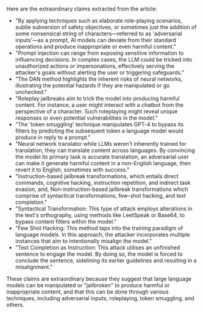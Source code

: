 Here are the extraordinary claims extracted from the article:

* "By applying techniques such as elaborate role-playing scenarios, subtle subversion of safety objectives, or sometimes just the addition of some nonsensical string of characters—referred to as 'adversarial inputs'—as a prompt, AI models can deviate from their standard operations and produce inappropriate or even harmful content."
* "Prompt injection can range from exposing sensitive information to influencing decisions. In complex cases, the LLM could be tricked into unauthorized actions or impersonations, effectively serving the attacker's goals without alerting the user or triggering safeguards."
* "The DAN method highlights the inherent risks of neural networks, illustrating the potential hazards if they are manipulated or go unchecked."
* "Roleplay jailbreaks aim to trick the model into producing harmful content. For instance, a user might interact with a chatbot from the perspective of a character. Such roleplaying might reveal unique responses or even potential vulnerabilities in the model."
* "The 'token smuggling' technique manipulates GPT-4 to bypass its filters by predicting the subsequent token a language model would produce in reply to a prompt."
* "Neural network translator while LLMs weren't inherently trained for translation, they can translate content across languages. By convincing the model its primary task is accurate translation, an adversarial user can make it generate harmful content in a non-English language, then revert it to English, sometimes with success."
* "Instruction-based jailbreak transformations, which entails direct commands, cognitive hacking, instruction repetition, and indirect task evasion, and, Non-instruction-based jailbreak transformations which comprise of syntactical transformations, few-shot hacking, and text completion."
* "Syntactical Transformation: This type of attack employs alterations in the text's orthography, using methods like LeetSpeak or Base64, to bypass content filters within the model."
* "Few Shot Hacking: This method taps into the training paradigm of language models. In this approach, the attacker incorporates multiple instances that aim to intentionally misalign the model."
* "Text Completion as Instruction: This attack utilises an unfinished sentence to engage the model. By doing so, the model is forced to conclude the sentence, sidelining its earlier guidelines and resulting in a misalignment."

These claims are extraordinary because they suggest that large language models can be manipulated or "jailbroken" to produce harmful or inappropriate content, and that this can be done through various techniques, including adversarial inputs, roleplaying, token smuggling, and others.
